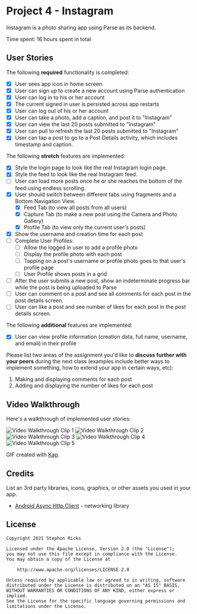 # Project 4 - Instagram

Instagram is a photo sharing app using Parse as its backend.

Time spent: 16 hours spent in total

## User Stories

The following **required** functionality is completed:

- [x] User sees app icon in home screen.
- [x] User can sign up to create a new account using Parse authentication
- [x] User can log in to his or her account
- [x] The current signed in user is persisted across app restarts
- [x] User can log out of his or her account
- [x] User can take a photo, add a caption, and post it to "Instagram"
- [x] User can view the last 20 posts submitted to "Instagram"
- [x] User can pull to refresh the last 20 posts submitted to "Instagram"
- [x] User can tap a post to go to a Post Details activity, which includes timestamp and caption.

The following **stretch** features are implemented:

- [x] Style the login page to look like the real Instagram login page.
- [x] Style the feed to look like the real Instagram feed.
- [ ] User can load more posts once he or she reaches the bottom of the feed using endless scrolling.
- [x] User should switch between different tabs using fragments and a Bottom Navigation View.
  - [x] Feed Tab (to view all posts from all users)
  - [x] Capture Tab (to make a new post using the Camera and Photo Gallery)
  - [x] Profile Tab (to view only the current user's posts)
- [x] Show the username and creation time for each post
- [ ] Complete User Profiles:
  - [ ] Allow the logged in user to add a profile photo
  - [ ] Display the profile photo with each post
  - [ ] Tapping on a post's username or profile photo goes to that user's profile page
  - [ ] User Profile shows posts in a grid
- [ ] After the user submits a new post, show an indeterminate progress bar while the post is being uploaded to Parse
- [ ] User can comment on a post and see all comments for each post in the post details screen.
- [ ] User can like a post and see number of likes for each post in the post details screen.

The following **additional** features are implemented:

- [x] User can view profile information (creation data, full name, username, and email) in their profile

Please list two areas of the assignment you'd like to **discuss further with your peers** during the next class (examples include better ways to implement something, how to extend your app in certain ways, etc):

1. Making and displaying comments for each post
2. Adding and displaying the number of likes for each post

## Video Walkthrough

Here's a walkthrough of implemented user stories:

<img src='Instagram_Walkthrough-1.gif' title='Video Portrait Walkthrough' width='' alt='Video Walkthrough Clip 1' />
<img src='Instagram_Walkthrough-2.gif' title='Video Portrait Walkthrough' width='' alt='Video Walkthrough Clip 2' />
<img src='Instagram_Walkthrough_3.gif' title='Video Portrait Walkthrough' width='' alt='Video Walkthrough Clip 3' />
<img src='Instagram_Walkthrough_4.gif' title='Video Portrait Walkthrough' width='' alt='Video Walkthrough Clip 4' />
<img src='Instagram_Walkthrough_5.gif' title='Video Portrait Walkthrough' width='' alt='Video Walkthrough Clip 5' />

GIF created with [Kap](https://getkap.co/).

## Credits

List an 3rd party libraries, icons, graphics, or other assets you used in your app.

- [Android Async Http Client](http://loopj.com/android-async-http/) - networking library



## License

    Copyright 2021 Stephon Ricks

    Licensed under the Apache License, Version 2.0 (the "License");
    you may not use this file except in compliance with the License.
    You may obtain a copy of the License at

        http://www.apache.org/licenses/LICENSE-2.0

    Unless required by applicable law or agreed to in writing, software
    distributed under the License is distributed on an "AS IS" BASIS,
    WITHOUT WARRANTIES OR CONDITIONS OF ANY KIND, either express or implied.
    See the License for the specific language governing permissions and
    limitations under the License.

